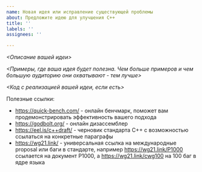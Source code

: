 ```yaml
---
name: Новая идея или исправление существующей проблемы
about: Предложите идею для улучшения C++
title: ''
labels: ''
assignees: ''

---
```


_<Описание вашей идеи>_

_<Примеры, где ваша идея будет полезна. Чем больше примеров и чем большую аудиторию они охватывают - тем лучше>_

_<Код c реализацией вашей идеи, если есть>_


Полезные ссылки:
* https://quick-bench.com/ - онлайн бенчмарк,  поможет вам продемонстрировать эффективность вашего подхода
* https://godbolt.org/ - онлайн дизассемблер
* https://eel.is/c++draft/ - черновик стандарта C++ с возможностью ссылаться на конкретные параграфы
* https://wg21.link/ - универсальная ссылка на международные proposal или баги в стандарте, например https://wg21.link/P1000 ссылается на документ P1000, а https://wg21.link/cwg100 на 100 баг в ядре языка
